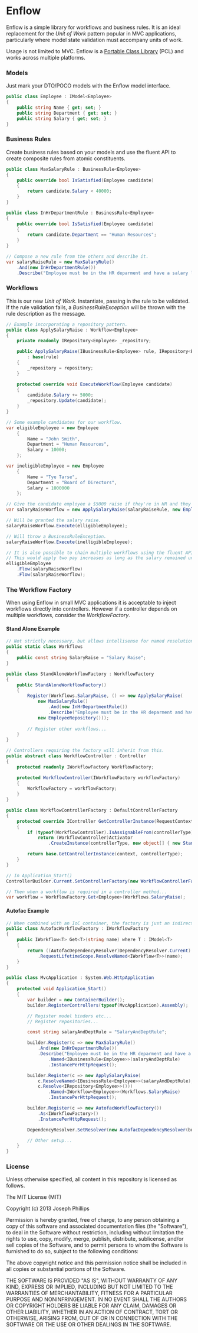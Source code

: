 Enflow
======

Enflow is a simple library for workflows and business rules. It is an ideal replacement for the _Unit of Work_ pattern popular in MVC applications, particularly where model state validation must accompany units of work.

Usage is not limited to MVC. Enflow is a [Portable Class Library](http://msdn.microsoft.com/en-us/library/gg597391.aspx) (PCL) and works across multiple platforms.

### Models

Just mark your DTO/POCO models with the Enflow model interface.
```csharp
public class Employee : IModel<Employee>
{
	public string Name { get; set; }
    public string Department { get; set; }
    public string Salary { get; set; }
}
```

### Business Rules

Create business rules based on your models and use the fluent API to create composite rules from atomic constituents.
```csharp
public class MaxSalaryRule : BusinessRule<Employee>
{
    public override bool IsSatisfied(Employee candidate)
    {
        return candidate.Salary < 40000;
    }
}

public class InHrDepartmentRule : BusinessRule<Employee>
{
    public override bool IsSatisfied(Employee candidate)
    {
        return candidate.Department == "Human Resources";
    }
}

// Compose a new rule from the others and describe it.
var salaryRaiseRule = new MaxSalaryRule()
    .And(new InHrDepartmentRule())
    .Describe("Employee must be in the HR deparment and have a salary less than $40,000.");
```

### Workflows

This is our new _Unit of Work_. Instantiate, passing in the rule to be validated. If the rule validation fails, a _BusinessRuleException_ will be thrown with the rule description as the message.
```csharp
// Example incorporating a repository pattern.
public class ApplySalaryRaise : Workflow<Employee>
{
    private readonly IRepository<Employee> _repository;

    public ApplySalaryRaise(IBusinessRule<Employee> rule, IRepository<Employee> repository)
        : base(rule)
    {
        _repository = repository;
    }

    protected override void ExecuteWorkflow(Employee candidate)
    {
        candidate.Salary += 5000;
        _repository.Update(candidate);
    }
}

// Some example candidates for our workflow.
var eligibleEmployee = new Employee
    {
        Name = "John Smith",
        Department = "Human Resources",
        Salary = 10000;
    };

var ineligibleEmployee = new Employee
    {
        Name = "Tye Tarse",
        Department = "Board of Directors",
        Salary = 1000000
    };

// Give the candidate employee a $5000 raise if they're in HR and they earn less than $40k.
var salaryRaiseWorflow = new ApplySalaryRaise(salaryRaiseRule, new EmployeeRepository());

// Will be granted the salary raise.
salaryRaiseWorflow.Execute(elligibleEmployee); 

// Will throw a BusinessRuleException.
salaryRaiseWorflow.Execute(inelligibleEmployee);

// It is also possible to chain multiple workflows using the fluent API.
// This would apply two pay increases as long as the salary remained under $40k.
elligibleEmployee
    .Flow(salaryRaiseWorflow)
    .Flow(salaryRaiseWorflow);

```

### The Workflow Factory

When using Enflow in small MVC applications it is acceptable to inject workflows directly into controllers. However if a controller depends on multiple workflows, consider the _WorkflowFactory_.

#### Stand Alone Example

```csharp
// Not strictly necessary, but allows intellisense for named resolutions.
public static class Workflows
{
    public const string SalaryRaise = "Salary Raise";
}

public class StandAloneWorkflowFactory : WorkflowFactory
{
    public StandAloneWorkflowFactory()
    {
        Register(Workflows.SalaryRaise, () => new ApplySalaryRaise(
            new MaxSalaryRule()
                .And(new InHrDepartmentRule())
                .Describe("Employee must be in the HR deparment and have a salary less than $40,000."), 
            new EmployeeRepository()));
        
        // Register other workflows...
    }
}

// Controllers requiring the factory will inherit from this.
public abstract class WorkflowController : Controller
{
    protected readonly IWorkflowFactory WorkflowFactory;

    protected WorkflowController(IWorkflowFactory workflowFactory)
    {
        WorkflowFactory = workflowFactory;
    }
}

public class WorkflowControllerFactory : DefaultControllerFactory
{
    protected override IController GetControllerInstance(RequestContext context, Type controllerType)
    {
        if (typeof(WorkflowController).IsAssignableFrom(controllerType))
            return (WorkflowController)Activator
                .CreateInstance(controllerType, new object[] { new StandAloneWorkflowFactory() });

        return base.GetControllerInstance(context, controllerType);
    }
}

// In Application_Start()
ControllerBuilder.Current.SetControllerFactory(new WorkflowControllerFactory());

// Then when a workflow is required in a controller method...
var workflow = WorkflowFactory.Get<Employee>(Workflows.SalaryRaise);
```

#### Autofac Example

```csharp
// When combined with an IoC container, the factory is just an indirection for MVC's inbuilt Service Locator.
public class AutofacWorkflowFactory : IWorkflowFactory
{
    public IWorkflow<T> Get<T>(string name) where T : IModel<T>
    {
        return ((AutofacDependencyResolver)DependencyResolver.Current)
            .RequestLifetimeScope.ResolveNamed<IWorkflow<T>>(name);
    }
}

public class MvcApplication : System.Web.HttpApplication
{
    protected void Application_Start()
    {
        var builder = new ContainerBuilder();
        builder.RegisterControllers(typeof(MvcApplication).Assembly);

        // Register model binders etc...
        // Register repositories...

        const string salaryAndDeptRule = "SalaryAndDeptRule";

        builder.Register(c => new MaxSalaryRule()
            .And(new InHrDepartmentRule())
            .Describe("Employee must be in the HR deparment and have a salary less than $40,000."))
                .Named<IBusinessRule<Employee>>(salaryAndDeptRule)
                .InstancePerHttpRequest();

        builder.Register(c => new ApplySalaryRaise(
            c.ResolveNamed<IBusinessRule<Employee>>(salaryAndDeptRule), 
            c.Resolve<IRepository<Employee>>()))
                .Named<IWorkflow<Employee>>(Workflows.SalaryRaise)
                .InstancePerHttpRequest();

        builder.Register(c => new AutofacWorkflowFactory())
            .As<IWorkflowFactory>()
            .InstancePerHttpRequest();

        DependencyResolver.SetResolver(new AutofacDependencyResolver(builder.Build()));

        // Other setup...
    }
}
```

### License

Unless otherwise specified, all content in this repository is licensed as follows.

The MIT License (MIT)

Copyright (c) 2013 Joseph Phillips

Permission is hereby granted, free of charge, to any person obtaining a copy of this software and associated documentation files (the "Software"), to deal in the Software without restriction, including without limitation the rights to use, copy, modify, merge, publish, distribute, sublicense, and/or sell copies of the Software, and to permit persons to whom the Software is furnished to do so, subject to the following conditions:

The above copyright notice and this permission notice shall be included in all copies or substantial portions of the Software.

THE SOFTWARE IS PROVIDED "AS IS", WITHOUT WARRANTY OF ANY KIND, EXPRESS OR IMPLIED, INCLUDING BUT NOT LIMITED TO THE WARRANTIES OF MERCHANTABILITY, FITNESS FOR A PARTICULAR PURPOSE AND NONINFRINGEMENT. IN NO EVENT SHALL THE AUTHORS OR COPYRIGHT HOLDERS BE LIABLE FOR ANY CLAIM, DAMAGES OR OTHER LIABILITY, WHETHER IN AN ACTION OF CONTRACT, TORT OR OTHERWISE, ARISING FROM, OUT OF OR IN CONNECTION WITH THE SOFTWARE OR THE USE OR OTHER DEALINGS IN THE SOFTWARE.
